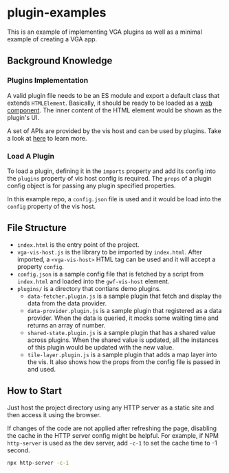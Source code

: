 # plugin-examples

This is an example of implementing VGA plugins as well as a minimal example of creating a VGA app.

## Background Knowledge

### Plugins Implementation

A valid plugin file needs to be an ES module and export a default class that extends `HTMLElement`.
Basically, it should be ready to be loaded as a [web component](https://developer.mozilla.org/en-US/docs/web/web_components).
The inner content of the HTML element would be shown as the plugin's UI.

A set of APIs are provided by the vis host and can be used by plugins. Take a look at [here](https://github.com/vga-team/vis-host/blob/main/src/utils/plugin.ts) to learn more.

### Load A Plugin

To load a plugin, defining it in the `imports` property and add its config into the `plugins` property of vis host config is required. The `props` of a plugin config object is for passing any plugin specified properties.

In this example repo, a `config.json` file is used and it would be load into the `config` property of the vis host.

## File Structure

- `index.html` is the entry point of the project.
- `vga-vis-host.js` is the library to be imported by `index.html`. After imported, a `<vga-vis-host>` HTML tag can be used and it will accept a property `config`.
- `config.json` is a sample config file that is fetched by a script from `index.html` and loaded into the `gwf-vis-host` element.
- `plugins/` is a directory that contians demo plugins.
  - `data-fetcher.plugin.js` is a sample plugin that fetch and display the data from the data provider.
  - `data-provider.plugin.js` is a sample plugin that registered as a data provider. When the data is queried, it mocks some waiting time and returns an array of number.
  - `shared-state.plugin.js` is a sample plugin that has a shared value across plugins. When the shared value is updated, all the instances of this plugin would be updated with the new value.
  - `tile-layer.plugin.js` is a sample plugin that adds a map layer into the vis. It also shows how the props from the config file is passed in and used.

## How to Start

Just host the project directory using any HTTP server as a static site and then access it using the browser.

If changes of the code are not applied after refreshing the page, disabling the cache in the HTTP server config might be helpful. For example, if NPM `http-server` is used as the dev server, add `-c-1` to set the cache time to -1 second.

```sh
npx http-server -c-1
```
